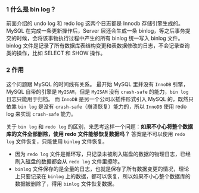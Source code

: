 ### 1 什么是 bin log？
前面介绍的 undo log 和 redo log 这两个日志都是 Innodb 存储引擎生成的。
MySQL 在完成一条更新操作后，Server 层还会生成一条 binlog，等之后事务提交的时候，会将该事物执行过程中产生的所有 binlog 统一写入 binlog 文件。
binlog 文件是记录了所有数据库表结构变更和表数据修改的日志，不会记录查询类的操作，比如 SELECT 和 SHOW 操作。
### 2 作用
这个问题跟 MySQL 的时间线有关系。
最开始 MySQL 里并没有 `InnoDB` 引擎，MySQL 自带的引擎是 `MyISAM`，但是 `MyISAM` 没有 `crash-safe` 的能力，`bin log` 日志只能用于归档。
而 `InnoDB` 是另一个公司以插件形式引入 MySQL 的，既然只依靠 `bin log` 是没有 `crash-safe`（崩溃恢复）能力的，所以 `InnoDB` 使用 redo log 来实现 `crash-safe` 能力。

关于 `bin log`  和 `redo log` 的区别，来思考这样一个问题：**如果不小心将整个数据库的文件全部删除，使用 redo 文件能够恢复数据吗？**
答案是不可以使用 `redo log` 文件恢复，只能使用 `binlog` 文件恢复。
- 因为 `redo log` 文件是循环写，只记录未被刷入磁盘的数据的物理日志，已经刷入磁盘的数据都会从 `redo log` 文件里擦除。
- `binlog` 文件保存的是全量的日志，也就是保存了所有数据变更的情况，理论上只要记录在 `binlog` 上的数据，都可以恢复，所以如果不小心整个数据库的数据被删除了，得用 `binlog` 文件恢复数据。